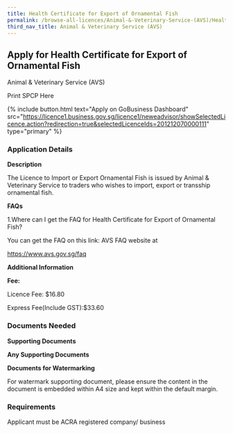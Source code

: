 ```yaml
---
title: Health Certificate for Export of Ornamental Fish
permalink: /browse-all-licences/Animal-&-Veterinary-Service-(AVS)/Health-Certificate-for-Export-of-Ornamental-Fish
third_nav_title: Animal & Veterinary Service (AVS)
---
```


## Apply for Health Certificate for Export of Ornamental Fish

Animal & Veterinary Service (AVS)

Print SPCP Here


{% include button.html text="Apply on GoBusiness Dashboard" src="https://licence1.business.gov.sg/licence1/neweadvisor/showSelectedLicence.action?redirection=true&selectedLicenceIds=201212070000111" type="primary" %}

### Application Details

<p><strong>Description</strong></p>
<p>The Licence to Import or Export Ornamental Fish is issued by Animal &amp; Veterinary Service to traders who wishes to import, export or transship ornamental fish.</p>
<p><strong>FAQs</strong></p>
<p>1.Where can I get the FAQ for Health Certificate for Export of Ornamental Fish?</p>
<p>You can get the FAQ on this link: AVS FAQ website at</p>
<p><a href="https://www.avs.gov.sg/faq">https://www.avs.gov.sg/faq</a></p>

**Additional Information**

<p><strong>Fee:</strong></p>
<p>Licence Fee: $16.80</p>
<p>Express Fee(Include GST):$33.60</p>

### Documents Needed

<p><strong>Supporting Documents</strong></p>
<p><strong>Any Supporting Documents</strong></p>
<p><strong>Documents for Watermarking</strong></p>
<p>For watermark supporting document, please ensure the content in the document is embedded within A4 size and kept within the default margin.</p>

### Requirements

Applicant must be ACRA registered company/ business

